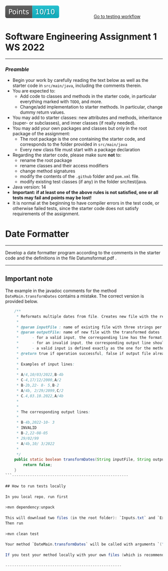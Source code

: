 [reslink]: https://github.com/sweng-plus/a1-res-sew22-s1086240_s1054335/actions/runs/3255617546
[worklink]: https://github.com/sweng-plus/a1-res-sew22-s1086240_s1054335/actions/workflows/classroom.yml
[![Points badge](.github/badges/points.svg)][reslink] &nbsp;&nbsp;&nbsp;&nbsp;&nbsp;&nbsp;&nbsp;&nbsp; &nbsp;&nbsp;&nbsp;&nbsp;&nbsp;&nbsp;&nbsp;&nbsp; &nbsp;&nbsp;&nbsp;&nbsp;&nbsp;&nbsp;&nbsp;&nbsp; [Go to testing workflow][worklink]

# Software Engineering Assignment 1 WS 2022
----------------------------------------------------

### _Preamble_

* Begin your work by carefully reading the text below as well as the starter code in `src/main/java`, including the comments therein.
* You are expected to:
    * Add code to classes and methods in the starter code, in particular everything marked with `TODO`, and more.
	* Change/add implementation to starter methods. In particular, change dummy return values.
* You may add to starter classes: new attributes and methods, inheritance (super- or subclasses), and inner classes (if really needed).
* You may add your own packages and classes but only in the root package of the assignment:
	* The root package is the one containing the starter code, and corresponds to the  folder provided in `src/main/java`
	* Every new class file must start with a package declaration
* Regarding the starter code, please make sure **not** to:
	* rename the root package
    * rename classes and their access modifiers 
    * change method signatures
    * modify the contents of the `.github` folder and `pom.xml` file.
    * modify existing test classes (if any) in the folder src/test/java.
* Java version: 14
* **Important: if at least one of the above rules is not satisfied, one or all tests may fail and points may be lost!**
* It is normal at the beginning to have compiler errors in the test code, or otherwise failed tests, since the starter code does not satisfy requirements of the assignment.  


# Date Formatter
----------------------------------------------------

Develop a date formatter program according to the comments in the starter code and the definitions in the file Datumsformat.pdf .

----------------------------------------------------
## Important note
The example in the javadoc comments for the method `DateMain.transformDates` contains a mistake. The correct version is provided below.

```java 
	/**
	 * Reformats multiple dates from file. Creates new file with the results.
	 * 
	 * @param inputFile : name of existing file with three strings per line: source format,date,target format
	 * @param outputFile: name of new file with the transformed dates
	 * 		- for a valid input, the corresponding line has the format: target format,date
	 * 		- for an invalid input, the corresponding output line should consist of the word INVALID
	 * 		- a valid input is defined exactly as the one for the method formatDate
	 * @return true if operation successful, false if output file already exists or if file access operations did not succeed 
	 * 
	 * Examples of input lines:
	 * 
	 * A/4,10/03/2022,B-4b
	 * C-4,17/12/2000,A/2
	 * B-2b,22- 8- 5,B-2
	 * A/4b, 2/29/2099,C/2
	 * C.4,03.10.2022,A/4b
	 *
	 * 
	 * The corresponding output lines:
	 * 
	 * B-4b,2022-10- 3
	 * INVALID
	 * B-2,22-08-05
	 * 29/02/99
	 * A/4b,10/ 3/2022
	 * 
	 */
	public static boolean transformDates(String inputFile, String outputFile) {
		return false;
	}
```----------------------------------------------------

## How to run tests locally

In you local repo, run first

>mvn dependency:unpack

This will download two files (in the root folder): `Inputs.txt` and `ExpectedOutputs.txt`
Then run

>mvn clean test

Your method `DateMain.transformDates` will be called with arguments `("Inputs.txt", "ActualOutputs.txt")`. The corresponding test simply compares the expected and actual outputs.

If you test your method locally with your own files (which is recommended), you should use filenames different than the ones above, otherwise your files might get overwritten during testing.

----------------------------------------------------
